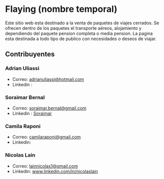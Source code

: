 # Flaying (nombre temporal)
Este sitio web esta destinado a la venta de paquetes de viajes cerrados. Se ofrecen dentro de los paquetes el transporte aéreos, alojamiento y dependiendo del paquete pension completa o media pension.
La pagina esta destinada a todo tipo de publico con necesidades o deseos de viajar.

## Contribuyentes 

### Adrian Uliassi
* Correo: adrianuliassi@hotmail.com
* Linkedin : 

### Soraimar Bernal
* Correo: soraimar.bernal@gmail.com
* Linkedin : [Soraimar](https://www.linkedin.com/in/soraimar-bernal-abb72a166/)

### Camila Raponi
* Correo: camilaraponi@gmail.com
* Linkedin:
### Nicolas Lain
* Correo: lainnicolas1@gmail.com
* Linkedin: www.linkedin.com/in/nicolaslain
